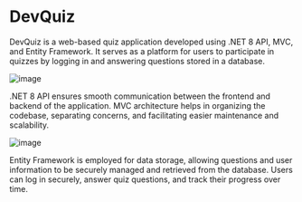 # DevQuiz

DevQuiz is a web-based quiz application developed using .NET 8 API, MVC, and Entity Framework. It serves as a platform for users to participate in quizzes by logging in and answering questions stored in a database.

![image](https://github.com/hannakoltuniak/DevQuiz/assets/113022023/048ab5cb-2c73-4afc-afd0-dad4f009762d)

.NET 8 API ensures smooth communication between the frontend and backend of the application. MVC architecture helps in organizing the codebase, separating concerns, and facilitating easier maintenance and scalability.

![image](https://github.com/hannakoltuniak/DevQuiz/assets/113022023/dfa41d1e-cac1-46ab-854d-0b3a573b6053)

Entity Framework is employed for data storage, allowing questions and user information to be securely managed and retrieved from the database. Users can log in securely, answer quiz questions, and track their progress over time.


